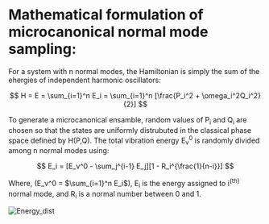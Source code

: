 # Mathematical formulation of microcanonical normal mode sampling:
For a system with n normal modes, the Hamiltonian is simply the sum of the ehergies of independent harmonic oscillators:
<p align="center">


$$
H =  E = \sum_{i=1}^n E_i = \sum_{i=1}^n [\frac{P_i^2 + \omega_i^2Q_i^2}{2}]
$$


</p>
To generate a microcanonical ensamble, random values of P<sub>i</sub> and Q<sub>i</sub> are chosen so that the states are uniformly distrubuted in the classical phase space defined by H(P,Q). The total vibration energy E<sub>ν</sub><sup>0</sup> is randomly divided among n normal modes using:
<p align="center">


$$
E_i = [E_ν^0 - \sum_j^{i-1} E_j][1 - R_i^{\frac{1}{n-i}}]
$$


</p>
Where, (E_ν^0 = $\sum_{i=1}^n E_i$), E<sub>i</sub> is the energy assigned to i<sup>{th}</sup> normal mode, and R<sub>i</sub> is a normal number between 0 and 1.

                                        
![Energy_dist](https://github.com/atomicadi/Energy-value-distribution/assets/147025377/17bb5b6c-3675-44b6-839d-2b7a0c467df4)
